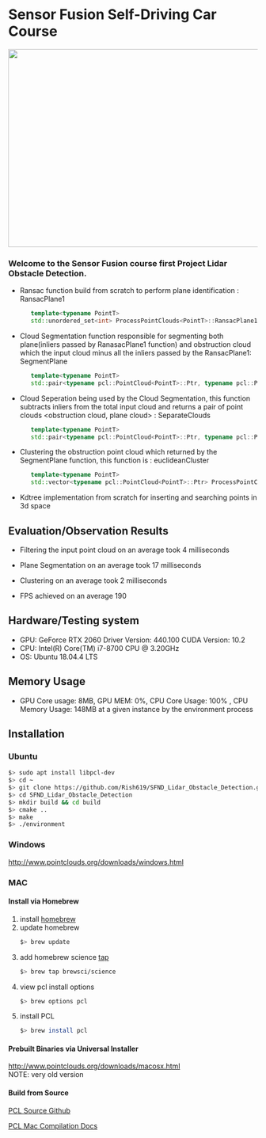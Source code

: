 # Sensor Fusion Self-Driving Car Course

<img src="media/Result.gif" width="700" height="400" />

### Welcome to the Sensor Fusion course first Project Lidar Obstacle Detection.
* Ransac function build from scratch to perform plane identification : RansacPlane1
  ```c++
     template<typename PointT>
	 std::unordered_set<int> ProcessPointClouds<PointT>::RansacPlane1(typename pcl::PointCloud<PointT>::Ptr cloud, int maxIterations, float distanceTol) 
  ```
* Cloud Segmentation function responsible for segmenting both plane(inliers passed by RanasacPlane1 function) and obstruction cloud which the input cloud minus all the inliers passed by the RansacPlane1: SegmentPlane
  ```c++
     template<typename PointT>
	 std::pair<typename pcl::PointCloud<PointT>::Ptr, typename pcl::PointCloud<PointT>::Ptr> ProcessPointClouds<PointT>::SegmentPlane(typename pcl::PointCloud<PointT>::Ptr cloud, int maxIterations, float distanceThreshold)
  ```

* Cloud Seperation being used by the Cloud Segmentation, this function subtracts inliers from the total input cloud and returns a pair of point clouds <obstruction cloud, plane cloud> : SeparateClouds
  ```c++
     template<typename PointT>
     std::pair<typename pcl::PointCloud<PointT>::Ptr, typename pcl::PointCloud<PointT>::Ptr> ProcessPointClouds<PointT>::SeparateClouds(pcl::PointIndices::Ptr inliers, typename pcl::PointCloud<PointT>::Ptr cloud) 
  ``` 

* Clustering the obstruction point cloud which returned by the SegmentPlane function, this function is : euclideanCluster
  ```c++
     template<typename PointT>
	 std::vector<typename pcl::PointCloud<PointT>::Ptr> ProcessPointClouds<PointT>::euclideanCluster(typename pcl::PointCloud<PointT>::Ptr cloud, float distanceTol, int minsize, int maxsize)
  ```

* Kdtree implementation from scratch for inserting and searching points in 3d space 

## Evaluation/Observation Results
* Filtering the input point cloud on an average took 4 milliseconds

* Plane Segmentation on an average took 17 milliseconds

* Clustering on an average took 2 milliseconds

* FPS achieved on an average 190 

## Hardware/Testing system
* GPU: GeForce RTX 2060     Driver Version: 440.100      CUDA Version: 10.2  
* CPU: Intel(R) Core(TM) i7-8700 CPU @ 3.20GHz
* OS: Ubuntu 18.04.4 LTS

## Memory Usage
* GPU Core usage: 8MB, GPU MEM: 0%, CPU Core Usage: 100% , CPU Memory Usage: 148MB at a given instance by the environment process

## Installation

### Ubuntu 

```bash
$> sudo apt install libpcl-dev
$> cd ~
$> git clone https://github.com/Rish619/SFND_Lidar_Obstacle_Detection.git
$> cd SFND_Lidar_Obstacle_Detection
$> mkdir build && cd build
$> cmake ..
$> make
$> ./environment
```

### Windows 

http://www.pointclouds.org/downloads/windows.html

### MAC

#### Install via Homebrew
1. install [homebrew](https://brew.sh/)
2. update homebrew 
	```bash
	$> brew update
	```
3. add  homebrew science [tap](https://docs.brew.sh/Taps) 
	```bash
	$> brew tap brewsci/science
	```
4. view pcl install options
	```bash
	$> brew options pcl
	```
5. install PCL 
	```bash
	$> brew install pcl
	```

#### Prebuilt Binaries via Universal Installer
http://www.pointclouds.org/downloads/macosx.html  
NOTE: very old version 

#### Build from Source

[PCL Source Github](https://github.com/PointCloudLibrary/pcl)

[PCL Mac Compilation Docs](http://www.pointclouds.org/documentation/tutorials/compiling_pcl_macosx.php)
